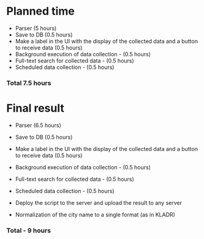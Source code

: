 # Planned time

- Parser (5 hours)
- Save to DB (0.5 hours)
- Make a label in the UI with the display of the collected data and a button to receive data (0.5 hours)
- Background execution of data collection - (0.5 hours)
- Full-text search for collected data - (0.5 hours)
- Scheduled data collection - (0.5 hours)

### Total 7.5 hours

# Final result

- Parser (6.5 hours)
- Save to DB (0.5 hours)
- Make a label in the UI with the display of the collected data and a button to receive data (0.5 hours)
- Background execution of data collection - (0.5 hours)
- Full-text search for collected data - (0.5 hours)
- Scheduled data collection - (0.5 hours)

- Deploy the script to the server and upload the result to any server
- Normalization of the city name to a single format (as in KLADR)

### Total - 9 hours
